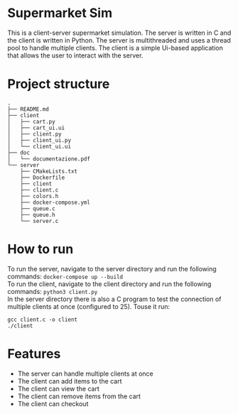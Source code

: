 # Supermarket Sim
This is a client-server supermarket simulation. The server is written in C and the client is written in Python. The server is multithreaded and uses a thread pool to handle multiple clients. The client is a simple Ui-based application that allows the user to interact with the server.
# Project structure
```
.
├── README.md
├── client
│   ├── cart.py
│   ├── cart_ui.ui
│   ├── client.py
│   ├── client_ui.py
│   └── client_ui.ui
├── doc
│   └── documentazione.pdf
└── server
    ├── CMakeLists.txt
    ├── Dockerfile
    ├── client
    ├── client.c
    ├── colors.h
    ├── docker-compose.yml
    ├── queue.c
    ├── queue.h
    └── server.c
```
# How to run
To run the server, navigate to the server directory and run the following commands:
``` docker-compose up --build ``` <br>
To run the client, navigate to the client directory and run the following commands:
``` python3 client.py ``` <br>
In the server directory there is also a C program to test the connection of multiple clients at once (configured to 25). Touse it run:
```
gcc client.c -o client
./client
```
# Features
- The server can handle multiple clients at once
- The client can add items to the cart
- The client can view the cart
- The client can remove items from the cart
- The client can checkout

